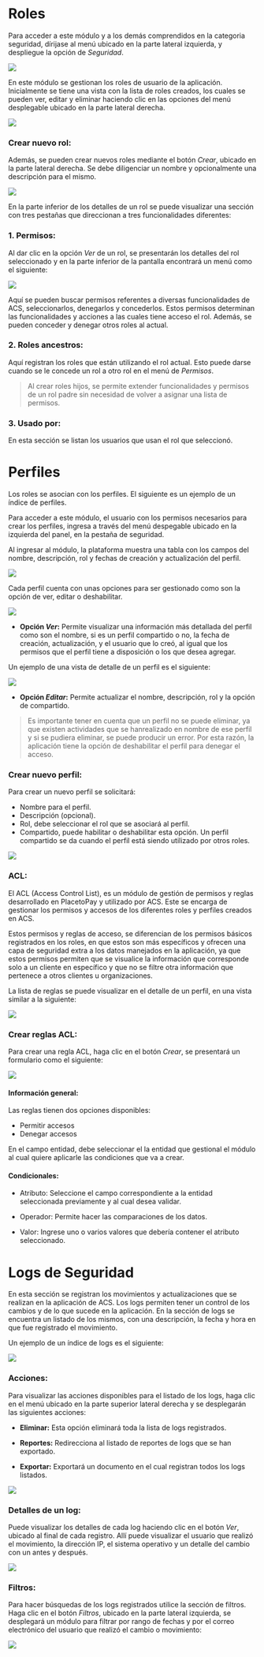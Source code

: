 <!--
type: tab
title: Roles
-->

# Roles

Para acceder a este módulo y a los demás comprendidos en la categoria seguridad, dírijase al menú ubicado en la parte lateral izquierda, y despliegue la opción de *Seguridad*.

![](../assets/images/security-menu.png)

En este módulo se gestionan los roles de usuario de la aplicación. Inicialmente se tiene una vista con la lista de roles creados, los cuales se pueden ver, editar y eliminar haciendo clic en las opciones del menú desplegable ubicado en la parte lateral derecha. 

![](../assets/images/roles-index.png)

### Crear nuevo rol:

Además, se pueden crear nuevos roles mediante el botón *Crear*, ubicado en la parte lateral derecha. Se debe diligenciar un nombre y opcionalmente una descripción para el mismo.

![](../assets/images/create-role.png)

En la parte inferior de los detalles de un rol se puede visualizar una sección con tres pestañas que direccionan a tres funcionalidades diferentes:

### 1. Permisos:

Al dar clic en la opción *Ver* de un rol, se presentarán los detalles del rol seleccionado y en la parte inferior de la pantalla encontrará un menú como el siguiente:

![](../assets/images/permissions.png)

Aquí se pueden buscar permisos referentes a diversas funcionalidades de ACS, seleccionarlos, denegarlos y concederlos. Estos permisos determinan las funcionalidades y acciones a las cuales tiene acceso el rol.
Además, se pueden conceder y denegar otros roles al actual.

### 2. Roles ancestros:

Aquí registran los roles que están utilizando el rol actual. Esto puede darse cuando se le concede un rol a otro rol en el menú de *Permisos*. 

> Al crear roles hijos, se permite extender funcionalidades y permisos de un rol padre sin necesidad de volver a asignar una lista de permisos.

### 3. Usado por:

En esta sección se listan los usuarios que usan el rol que seleccionó.

<!--
type: tab
title: Perfiles
-->

# Perfiles

Los roles se asocian con los perfiles. El siguiente es un ejemplo de un índice de perfiles.

Para acceder a este módulo, el usuario con los permisos necesarios para crear los perfiles, ingresa a través del menú despegable ubicado en la izquierda del panel, en la pestaña de seguridad.

Al ingresar al módulo, la plataforma muestra una tabla con los campos del nombre, descripción, rol y fechas de creación y actualización del perfil.

![](../assets/images/profiles-index.png)

Cada perfil cuenta con unas opciones para ser gestionado como son la opción de ver, editar o deshabilitar.

![](../assets/images/options-profile.png)

- **Opción *Ver*:** Permite visualizar una información más detallada del perfil como son el nombre, si es un perfil compartido o no, la fecha de creación, actualización, y el usuario que lo creó, al igual que los permisos que el perfil tiene a disposición o los que desea agregar. 

Un ejemplo de una vista de detalle de un perfil es el siguiente:

![](../assets/images/detail-profile.png)

- **Opción *Editar*:** Permite actualizar el nombre, descripción, rol y la opción de compartido.

> Es importante tener en cuenta que un perfil no se puede eliminar, ya que existen actividades que se hanrealizado en nombre de ese perfil y si se pudiera eliminar, se puede producir un error. Por esta razón, la aplicación tiene la opción de deshabilitar el perfil para denegar el acceso.


### Crear nuevo perfil:

Para crear un nuevo perfil se solicitará:

- Nombre para el perfil.
- Descripción (opcional).
- Rol, debe seleccionar el rol que se asociará al perfil.
- Compartido, puede habilitar o deshabilitar esta opción. Un perfil compartido se da cuando el perfil está siendo utilizado por otros roles.

![](../assets/images/profile-create.png)


### ACL:

El ACL (Access Control List), es un módulo de gestión de permisos y reglas desarrollado en PlacetoPay y utilizado por ACS. Este se encarga de gestionar los permisos y accesos de los diferentes roles y perfiles creados en ACS. 

Estos permisos y reglas de acceso, se diferencian de los permisos básicos registrados en los roles, en que estos son más específicos y ofrecen una capa de seguridad extra a los datos manejados en la aplicación, ya que estos permisos permiten que se visualice la información que corresponde solo a un cliente en específico y que no se filtre otra información que pertenece a otros clientes u organizaciones.

La lista de reglas se puede visualizar en el detalle de un perfil, en una vista similar a la siguiente:

![](../assets/images/acl-list.png)

### Crear reglas ACL:

Para crear una regla ACL, haga clic en el botón *Crear*, se presentará un formulario como el siguiente:

![](../assets/images/acl-create.png)

#### Información general:

Las reglas tienen dos opciones disponibles:
- Permitir accesos
- Denegar accesos

En el campo entidad, debe seleccionar el la entidad que gestional el módulo al cual quiere aplicarle las condiciones que va a crear.

#### Condicionales:

- Atributo: Seleccione el campo correspondiente a la entidad seleccionada previamente y al cual desea validar.

- Operador: Permite hacer las comparaciones de los datos.

- Valor: Ingrese uno o varios valores que debería contener el atributo seleccionado.

<!--
type: tab
title: Logs
-->

# Logs de Seguridad

En esta sección se registran los movimientos y actualizaciones que se realizan en la aplicación de ACS. Los logs permiten tener un control de los cambios y de lo que sucede en la aplicación. 
En la sección de logs se encuentra un listado de los mismos, con una descripción, la fecha y hora en que fue registrado el movimiento. 

Un ejemplo de un índice de logs es el siguiente:

![](../assets/images/logs-index.png)

### Acciones:

Para visualizar las acciones disponibles para el listado de los logs, haga clic en el menú ubicado en la parte superior lateral derecha y se desplegarán las siguientes acciones:

- **Eliminar:** Esta opción eliminará toda la lista de logs registrados. 

- **Reportes:** Redirecciona al listado de reportes de logs que se han exportado.

- **Exportar:** Exportará un documento en el cual registran todos los logs listados.

![](../assets/images/logs-actions.png)

### Detalles de un log:

Puede visualizar los detalles de cada log haciendo clic en el botón *Ver*, ubicado al final de cada registro. Allí puede visualizar el usuario que realizó el movimiento, la dirección IP, el sistema operativo y un detalle del cambio con un antes y después.

![](../assets/images/logs-detail.png)

### Filtros:

Para hacer búsquedas de los logs registrados utilice la sección de filtros. Haga clic en el botón *Filtros*, ubicado en la parte lateral izquierda, se desplegará un módulo para filtrar por rango de fechas y por el correo electrónico del usuario que realizó el cambio o movimiento:

![](../assets/images/logs-filters.png)


<!-- type: tab-end -->